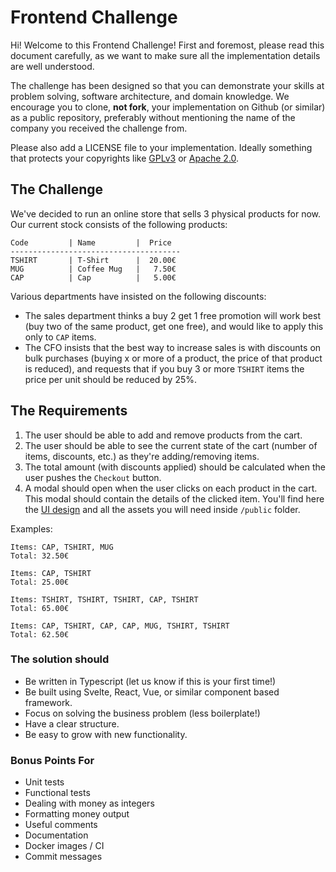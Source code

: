 # Frontend Challenge

Hi! Welcome to this Frontend Challenge! First and foremost, please read this document carefully, as we want to make sure all the implementation details are well understood.

The challenge has been designed so that you can demonstrate your skills at problem solving, software architecture, and domain knowledge. We encourage you to clone, **not fork**, your implementation on Github (or similar) as a public repository, preferably without mentioning the name of the company you received the challenge from.

Please also add a LICENSE file to your implementation. Ideally something that protects your copyrights like [GPLv3](https://www.gnu.org/licenses/gpl-3.0.en.html) or [Apache 2.0](https://www.apache.org/licenses/LICENSE-2.0).

## The Challenge

We've decided to run an online store that sells 3 physical products for now. Our current stock consists of the following products:

```
Code         | Name         |  Price
--------------------------------------
TSHIRT       | T-Shirt      |  20.00€
MUG          | Coffee Mug   |   7.50€
CAP          | Cap          |   5.00€
```

Various departments have insisted on the following discounts:

- The sales department thinks a buy 2 get 1 free promotion will work best (buy two of the same product, get one free), and would like to apply this only to `CAP` items.
- The CFO insists that the best way to increase sales is with discounts on bulk purchases (buying x or more of a product, the price of that product is reduced), and requests that if you buy 3 or more `TSHIRT` items the price per unit should be reduced by 25%.

## The Requirements

1. The user should be able to add and remove products from the cart.
1. The user should be able to see the current state of the cart (number of items, discounts, etc.) as they're adding/removing items.
1. The total amount (with discounts applied) should be calculated when the user pushes the `Checkout` button.
1. A modal should open when the user clicks on each product in the cart. This modal should contain the details of the clicked item. You'll find here the [UI design](https://www.figma.com/file/ZxwGXecd3hkXshovOC8lRZ/Shopping-cart-challenge) and all the assets you will need inside `/public` folder.

Examples:

```
Items: CAP, TSHIRT, MUG
Total: 32.50€

Items: CAP, TSHIRT
Total: 25.00€

Items: TSHIRT, TSHIRT, TSHIRT, CAP, TSHIRT
Total: 65.00€

Items: CAP, TSHIRT, CAP, CAP, MUG, TSHIRT, TSHIRT
Total: 62.50€
```

### The solution should

* Be written in Typescript (let us know if this is your first time!)
* Be built using Svelte, React, Vue, or similar component based framework.
* Focus on solving the business problem (less boilerplate!)
* Have a clear structure.
* Be easy to grow with new functionality.

### Bonus Points For

* Unit tests
* Functional tests
* Dealing with money as integers
* Formatting money output
* Useful comments
* Documentation
* Docker images / CI
* Commit messages
